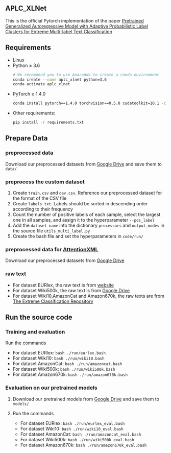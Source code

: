 ## APLC_XLNet

This is the official Pytorch implementation of the paper [Pretrained Generalized Autoregressive Model with Adaptive Probabilistic Label Clusters for Extreme Multi-label Text Classification](http://arxiv.org/abs/2007.02439)


## Requirements
* Linux
* Python ≥ 3.6
    ```bash
    # We recommend you to use Anaconda to create a conda environment 
    conda create --name aplc_xlnet python=3.6
    conda activate aplc_xlnet
    ```
* PyTorch ≥ 1.4.0
    ```bash
    conda install pytorch==1.4.0 torchvision==0.5.0 cudatoolkit=10.1 -c pytorch
    ```
* Other requirements:
    ```bash
    pip install -r requirements.txt
    ```
## Prepare Data

### preprocessed data

Download our preprocessed datasets from [Google Drive](https://drive.google.com/drive/folders/1bRLrc8N3ukzAVn9zyTqr0IqP3fWJUYAt?usp=sharing) and save them to `data/`

### preprocess the custom dataset
1. Create `train.csv` and `dev.csv`. Reference our preprocessed dataset for the format of the CSV file
2. Create `labels.txt`. Labels should be sorted in descending order according to their frequency
3. Count the number of positive labels of each sample, select the largest one in all samples, and assign it to the hyperparameter `--pos_label`
4. Add the `dataset name` into the dictionary `processors` and `output_modes` in the source file `utils_multi_label.py`
5. Create the bash file and set the hyperparameters in `code/run/`

### preprocessed data for [AttentionXML](https://github.com/yourh/AttentionXML)
Download our preprocessed datasets from [Google Drive](https://drive.google.com/drive/u/1/folders/1jy042juOzXRcTLIMRR0EhfAN7IytrExf)

### raw text 
- For dataset EURlex, the raw text is from [website](http://www.ke.tu-darmstadt.de/resources/eurlex/eurlex.html)
- For dataset Wiki500k, the raw text is from [Google Drive](https://drive.google.com/drive/folders/1KQMBZgACUm-ZZcSrQpDPlB6CFKvf9Gfb)
- For dataset Wiki10,AmazonCat and Amazon670k, the raw texts are from [The Extreme Classification Repository](http://manikvarma.org/downloads/XC/XMLRepository.html)

## Run the source code
### Training and evaluation
Run the commands
- For dataset EURlex:     `bash ./run/eurlex.bash`
- For dataset Wiki10:     `bash ./run/wiki10.bash`
- For dataset AmazonCat:  `bash ./run/amazoncat.bash`
- For dataset Wiki500k:   `bash ./run/wiki500k.bash`
- For dataset Amazon670k: `bash ./run/amazon670k.bash`

### Evaluation on our pretrained models
1. Download our pretrained models from [Google Drive](https://drive.google.com/drive/folders/1SK2OO6tqxxYZBCkQOVsULzdEy_ZyKUd8?usp=sharing)  and save them to `models/`

2. Run the commands 
   - For dataset EURlex:     `bash ./run/eurlex_eval.bash`
   - For dataset Wiki10:     `bash ./run/wiki10_eval.bash`
   - For dataset AmazonCat:  `bash ./run/amazoncat_eval.bash`
   - For dataset Wiki500k:   `bash ./run/wiki500k_eval.bash`
   - For dataset Amazon670k: `bash ./run/amazon670k_eval.bash`
